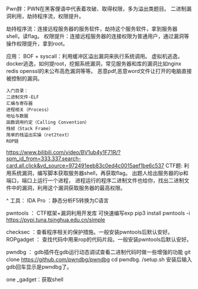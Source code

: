 Pwn胖：PWN在黑客俚语中代表着攻破、取得权限，多为溢出类题目。
二进制漏洞利用，劫持程序流，权限提升。

劫持程序流：连接远程服务器的服务软件，劫持这个服务软件，拿到服务器shell，读flag。
权限提升：连接远程服务器的连接权限为普通用户，通过漏洞等操作权限提升，拿到root。

应用：
BOF + syscall：利用缓冲区溢出漏洞来执行系统调用。
虚拟机逃逸，docker逃逸，如何提root，挖掘系统漏洞，常见服务器和库的漏洞比如nginx redis openssl的未公布高危漏洞等等。
恶意pdf,恶意word文件让打开的电脑直接被控制的漏洞。



```
入门目录：
二进制文件-ELF
汇编与寄存器
进程相关（Process）
地址与数据
函数调用约定（Calling Convention）
栈帧（Stack Frame）
简单的栈溢出实操（ret2text）
ROP链
```
<https://www.bilibili.com/video/BV1ub4y1F71R/?spm_id_from=333.337.search-card.all.click&vd_source=972491eeb83c0ed4c0015aef1be6c537>
CTF题:
利用系统漏洞，编写脚本获取服务器shell，再获取flag。
出题人给出服务器的ip和端口，端口上运行一个进程，
进程运行的程序二进制文件也给你，找出二进制文件中的漏洞，利用这个漏洞获取服务器的最高权限。

^
工具：
IDA Pro ：静态分析F5转换为C语言

pwntools ： CTF框架+漏洞利用开发库 可快速编写exp
pip3 install pwntools -i https://pypi.tuna.tsinghua.edu.cn/simple

checksec ：查看程序相关的保护措施。一般安装pwntools后默认安好。
ROPgadget ： 查找代码中用来rop的代码片段。一般安装pwntools后默认安好。

pwndbg ： gdb插件在gdb运行动态调试查看二进制代码时做一些增强的功能
git clone https://github.com/pwndbg/pwndbg
cd pwndbg.
/setup.sh
安装后输入gdb回车显示是pwndbg了。

one _gadget：获取shell
